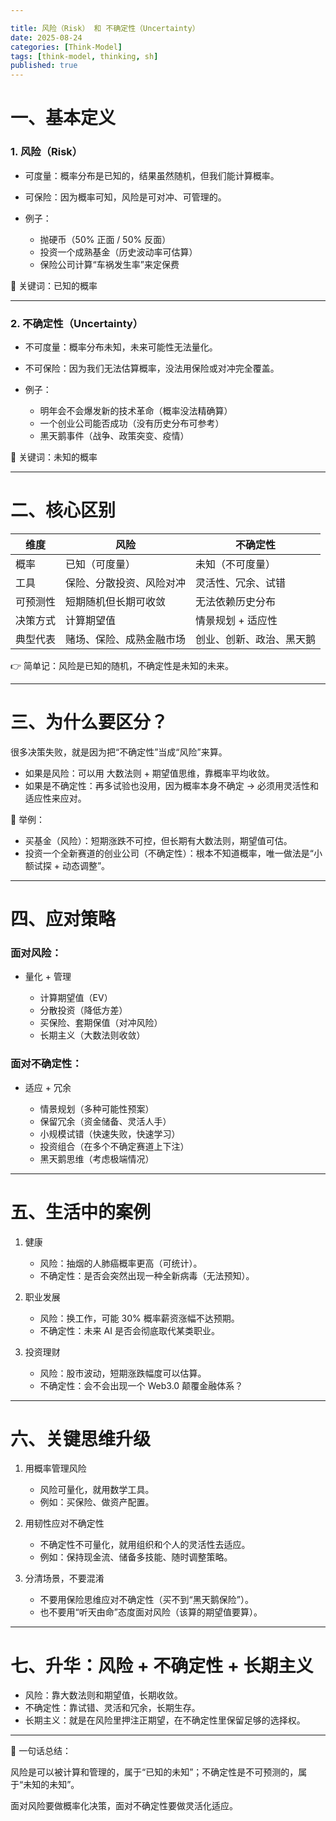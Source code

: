 ```yaml
---

title: 风险（Risk） 和 不确定性（Uncertainty）
date: 2025-08-24
categories: [Think-Model]
tags: [think-model, thinking, sh]
published: true
---
```



# 一、基本定义

### 1. 风险（Risk）

* 可度量：概率分布是已知的，结果虽然随机，但我们能计算概率。
* 可保险：因为概率可知，风险是可对冲、可管理的。
* 例子：

  * 抛硬币（50% 正面 / 50% 反面）
  * 投资一个成熟基金（历史波动率可估算）
  * 保险公司计算“车祸发生率”来定保费

📌 关键词：已知的概率

---

### 2. 不确定性（Uncertainty）

* 不可度量：概率分布未知，未来可能性无法量化。
* 不可保险：因为我们无法估算概率，没法用保险或对冲完全覆盖。
* 例子：

  * 明年会不会爆发新的技术革命（概率没法精确算）
  * 一个创业公司能否成功（没有历史分布可参考）
  * 黑天鹅事件（战争、政策突变、疫情）

📌 关键词：未知的概率

---

# 二、核心区别

| 维度   | 风险           | 不确定性         |
| ---- | ------------ | ------------ |
| 概率   | 已知（可度量）      | 未知（不可度量）     |
| 工具   | 保险、分散投资、风险对冲 | 灵活性、冗余、试错    |
| 可预测性 | 短期随机但长期可收敛   | 无法依赖历史分布     |
| 决策方式 | 计算期望值        | 情景规划 + 适应性   |
| 典型代表 | 赌场、保险、成熟金融市场 | 创业、创新、政治、黑天鹅 |

👉 简单记：风险是已知的随机，不确定性是未知的未来。

---

# 三、为什么要区分？

很多决策失败，就是因为把“不确定性”当成“风险”来算。

* 如果是风险：可以用 大数法则 + 期望值思维，靠概率平均收敛。
* 如果是不确定性：再多试验也没用，因为概率本身不确定 → 必须用灵活性和适应性来应对。

📌 举例：

* 买基金（风险）：短期涨跌不可控，但长期有大数法则，期望值可估。
* 投资一个全新赛道的创业公司（不确定性）：根本不知道概率，唯一做法是“小额试探 + 动态调整”。

---

# 四、应对策略

### 面对风险：

* 量化 + 管理

  * 计算期望值（EV）
  * 分散投资（降低方差）
  * 买保险、套期保值（对冲风险）
  * 长期主义（大数法则收敛）

### 面对不确定性：

* 适应 + 冗余

  * 情景规划（多种可能性预案）
  * 保留冗余（资金储备、灵活人手）
  * 小规模试错（快速失败，快速学习）
  * 投资组合（在多个不确定赛道上下注）
  * 黑天鹅思维（考虑极端情况）

---

# 五、生活中的案例

1. 健康

   * 风险：抽烟的人肺癌概率更高（可统计）。
   * 不确定性：是否会突然出现一种全新病毒（无法预知）。

2. 职业发展

   * 风险：换工作，可能 30% 概率薪资涨幅不达预期。
   * 不确定性：未来 AI 是否会彻底取代某类职业。

3. 投资理财

   * 风险：股市波动，短期涨跌幅度可以估算。
   * 不确定性：会不会出现一个 Web3.0 颠覆金融体系？

---

# 六、关键思维升级

1. 用概率管理风险

   * 风险可量化，就用数学工具。
   * 例如：买保险、做资产配置。

2. 用韧性应对不确定性

   * 不确定性不可量化，就用组织和个人的灵活性去适应。
   * 例如：保持现金流、储备多技能、随时调整策略。

3. 分清场景，不要混淆

   * 不要用保险思维应对不确定性（买不到“黑天鹅保险”）。
   * 也不要用“听天由命”态度面对风险（该算的期望值要算）。

---

# 七、升华：风险 + 不确定性 + 长期主义

* 风险：靠大数法则和期望值，长期收敛。
* 不确定性：靠试错、灵活和冗余，长期生存。
* 长期主义：就是在风险里押注正期望，在不确定性里保留足够的选择权。

---

📌 一句话总结：

风险是可以被计算和管理的，属于“已知的未知”；不确定性是不可预测的，属于“未知的未知”。

面对风险要做概率化决策，面对不确定性要做灵活化适应。
